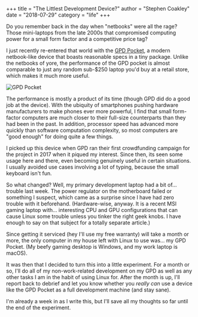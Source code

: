 +++
title = "The Littlest Development Device?"
author = "Stephen Coakley"
date = "2018-07-29"
category = "life"
+++

Do you remember back in the day when "netbooks" were all the rage? Those mini-laptops from the late 2000s that compromised computing power for a small form factor and a competitive price tag?

I just recently re-entered that world with the [GPD Pocket](http://gpd.hk/pocket.asp), a modern netbook-like device that boasts reasonable specs in a tiny package. Unlike the netbooks of yore, the performance of the GPD pocket is almost comparable to just any random sub-$250 laptop you'd buy at a retail store, which makes it much more useful.

![GPD Pocket](/content/images/2018-07-29-gpd-pocket.jpg)

The performance is mostly a product of its time (though GPD did do a good job at the device). With the ubiquity of smartphones pushing hardware manufacturers to make phones ever more powerful, I find that small form-factor computers are much closer to their full-size counterparts than they had been in the past. In addition, processor speed has advanced more quickly than software computation complexity, so most computers are "good enough" for doing quite a few things.

I picked up this device when GPD ran their first crowdfunding campaign for the project in 2017 when it piqued my interest. Since then, its seen some usage here and there, even becoming genuinely useful in certain situations. I usually avoided use cases involving a lot of typing, because the small keyboard isn't fun.

So what changed? Well, my primary development laptop had a bit of... trouble last week. The power regulator on the motherboard failed or something I suspect, which came as a surprise since I have had zero trouble with it beforehand. (Hardware-wise, anyway. It is a recent MSI gaming laptop with... interesting CPU and GPU configurations that can cause Linux some trouble unless you tinker the right geek knobs. I have enough to say on that subject for a totally separate article.)

Since getting it serviced (hey I'll use my free warranty) will take a month or more, the only computer in my house left with Linux to use was... my GPD Pocket. (My beefy gaming desktop is Windows, and my work laptop is macOS).

It was then that I decided to turn this into a little experiment. For a month or so, I'll do all of my non-work-related development on my GPD as well as any other tasks I am in the habit of using Linux for. After the month is up, I'll report back to debrief and let you know whether you _really can_ use a device like the GPD Pocket as a full development machine (and stay sane).

I'm already a week in as I write this, but I'll save all my thoughts so far until the end of the experiment.
